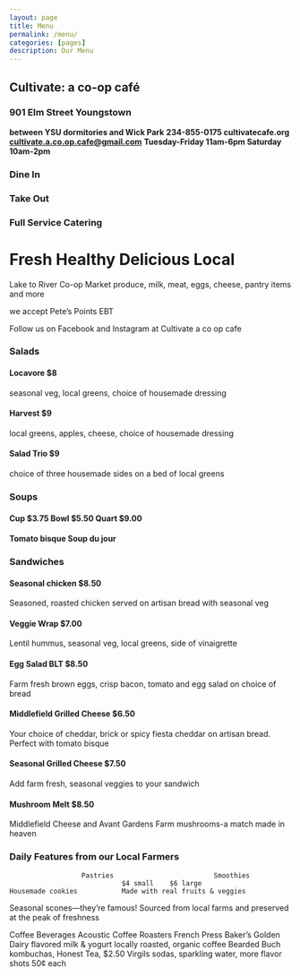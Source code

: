 ```yaml
---
layout: page
title: Menu
permalink: /menu/
categories: [pages]
description: Our Menu
---
```


## Cultivate: a co-op café
### 901 Elm Street Youngstown


**between YSU dormitories and Wick Park**
**234-855-0175        cultivatecafe.org**
**cultivate.a.co.op.cafe@gmail.com**
**Tuesday-Friday 11am-6pm        Saturday 10am-2pm**

### Dine In
### Take Out
### Full Service Catering

# Fresh                Healthy            Delicious              Local


Lake to River Co-op Market
produce, milk, meat, eggs, cheese, pantry items and more

we accept
Pete’s Points
EBT

Follow us on Facebook and Instagram at Cultivate a co op cafe


### Salads
#### Locavore $8
 seasonal veg, local greens, choice of housemade dressing
#### Harvest $9
 local greens, apples, cheese, choice of housemade dressing
#### Salad Trio $9
 choice of three housemade sides on a bed of local greens

### Soups
#### Cup $3.75		Bowl $5.50       Quart $9.00
#### Tomato bisque   Soup du jour

### Sandwiches
#### Seasonal chicken $8.50
  Seasoned, roasted chicken served on artisan bread with seasonal veg
#### Veggie Wrap $7.00
  Lentil hummus, seasonal veg, local greens, side of vinaigrette
#### Egg Salad BLT $8.50
  Farm fresh brown eggs, crisp bacon, tomato and egg salad on choice of bread
#### Middlefield Grilled Cheese $6.50
  Your choice of cheddar, brick or spicy fiesta cheddar on artisan bread. Perfect with tomato bisque
#### Seasonal Grilled Cheese $7.50
  Add farm fresh, seasonal veggies to your sandwich
#### Mushroom Melt $8.50
  Middlefield Cheese and Avant Gardens Farm mushrooms-a match made in heaven

### Daily Features from our Local Farmers

                      Pastries					       Smoothies
								$4 small	$6 large
    Housemade cookies			Made with real fruits & veggies
Seasonal scones—they’re famous!             Sourced from local farms and preserved  at the peak of freshness

Coffee 					     Beverages
Acoustic Coffee Roasters French Press        Baker’s Golden Dairy flavored milk & yogurt
locally roasted, organic coffee                       Bearded Buch kombuchas, Honest Tea,
                     $2.50   				         Virgils sodas, sparkling water, more
         flavor shots   50¢ each		 
